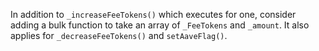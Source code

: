 In addition to `_increaseFeeTokens()` which executes for one, consider adding a 
bulk function to take an array of `_FeeTokens` and `_amount`. It also applies for `_decreaseFeeTokens()` and `setAaveFlag()`.